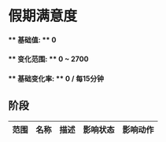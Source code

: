 # 假期满意度  
#### ** 基础值: ** 0   
#### ** 变化范围: ** 0 ~ 2700  
#### ** 基础变化率: ** 0 / 每15分钟  
## 阶段  
范围  |  名称  |  描述  |  影响状态  |  影响动作  
----  |  ----  |  ----  |  ----  |  ----  


<script>document.title="假期满意度 - 卡牌生存百科 Card Survival Wiki";</script>